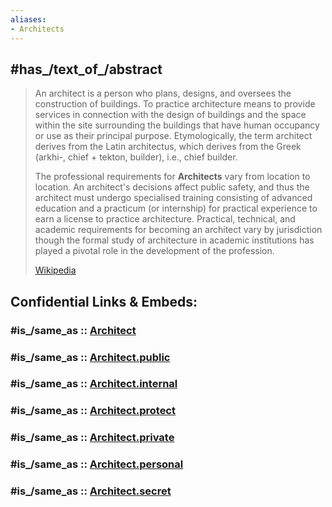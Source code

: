 ```yaml
---
aliases:
- Architects
---
```


## #has_/text_of_/abstract 

> An architect is a person who plans, designs, and oversees the construction of buildings. To practice architecture means to provide services in connection with the design of buildings and the space within the site surrounding the buildings that have human occupancy or use as their principal purpose. Etymologically, the term architect derives from the Latin architectus, which derives from the Greek (arkhi-, chief + tekton, builder), i.e., chief builder.
>
> The professional requirements for **Architects** vary from location to location. An architect's decisions affect public safety, and thus the architect must undergo specialised training consisting of advanced education and a practicum (or internship) for practical experience to earn a license to practice architecture. Practical, technical, and academic requirements for becoming an architect vary by jurisdiction though the formal study of architecture in academic institutions has played a pivotal role in the development of the profession.
>
> [Wikipedia](https://en.wikipedia.org/wiki/Architect) 


## Confidential Links & Embeds: 

### #is_/same_as :: [Architect](/_Standards/Technology/Construction/Architecture/Architect.md) 

### #is_/same_as :: [Architect.public](/_public/Technology/Construction/Architecture/Architect.public.md) 

### #is_/same_as :: [Architect.internal](/_internal/Technology/Construction/Architecture/Architect.internal.md) 

### #is_/same_as :: [Architect.protect](/_protect/Technology/Construction/Architecture/Architect.protect.md) 

### #is_/same_as :: [Architect.private](/_private/Technology/Construction/Architecture/Architect.private.md) 

### #is_/same_as :: [Architect.personal](/_personal/Technology/Construction/Architecture/Architect.personal.md) 

### #is_/same_as :: [Architect.secret](/_secret/Technology/Construction/Architecture/Architect.secret.md)


